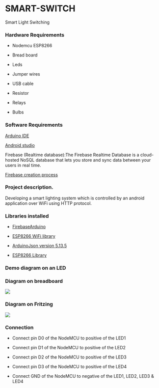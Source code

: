 # SMART-SWITCH
Smart Light Switching

### Hardware Requirements
- Nodemcu ESP8266 

- Bread board

- Leds

- Jumper wires

- USB cable

- Resistor

- Relays

- Bulbs

### Software Requirements
[Arduino IDE](https://www.arduino.cc/en/Main/Software)

[Android studio](https://developer.android.com/studio?gclid=Cj0KCQjw_dWGBhDAARIsAMcYuJxSorSzlaZerJVsB2MzHUj0hZ2O9gxSlPIMrYXx69GwbUY9qHFVLxkaApQ8EALw_wcB&gclsrc=aw.ds) 

Firebase (Realtime database):The Firebase Realtime Database is a cloud-hosted NoSQL database that lets you store and sync data between your users in real time.

[Firebase creation process](https://firebase.google.com/docs/web/setup)

### Project description.
Developing a smart lighting system which is controlled by an android application  over WiFi using HTTP protocol.

### Libraries installed

- [FirebaseArduino](https://github.com/FirebaseExtended/firebase-arduino)

- [ESP8266 WiFi library](https://github.com/ekstrand/SerialESP8266wifi/archive/master.zip)

- [ArduinoJson version 5.13.5](https://arduinojson.org/v5/doc/installation/) 

- [ESP8266 Library](https://github.com/esp8266/Arduino)

### Demo diagram on an LED

### Diagram on breadboard
<image src="https://github.com/ilabafrica-IoTlab/SMART-SWITCH/blob/main/Firebase/IMG-Lighting%20bulbs.jpg">


### Diagram on Fritzing  
<image src="https://github.com/ilabafrica-IoTlab/SMART-SWITCH/blob/main/Firebase/NodeMCU%20Connection.jpg">

### Connection
+ Connect pin D0 of the NodeMCU to positive of the LED1

+ Connect pin D1 of the NodeMCU to positive of the LED2

+ Connect pin D2 of the NodeMCU to positive of the LED3

+ Connect pin D3 of the NodeMCU to positive of the LED4

+ Connect GND of the NodeMCU to negative of the LED1, LED2, LED3 & LED4



